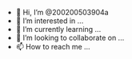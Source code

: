 - 👋 Hi, I’m @200200503904a
- 👀 I’m interested in ...
- 🌱 I’m currently learning ...
- 💞️ I’m looking to collaborate on ...
- 📫 How to reach me ...

<!---
200200503904a/200200503904a is a ✨ special ✨ repository because its `README.md` (this file) appears on your GitHub profile.
You can click the Preview link to take a look at your changes.
--->

